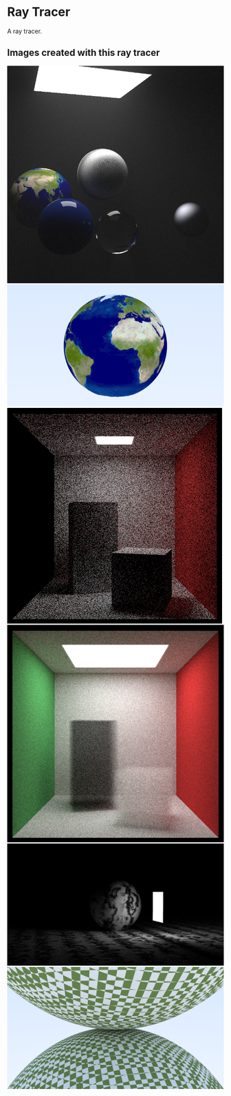 # Ray Tracer

A ray tracer.

## Images created with this ray tracer

![](products/ultimate.png)
![](products/earth.png)
![](products/cornells_box.png)
![](products/cornells_box_fog.png)
![](products/lights.png)
![](products/checkered_spheres.png)